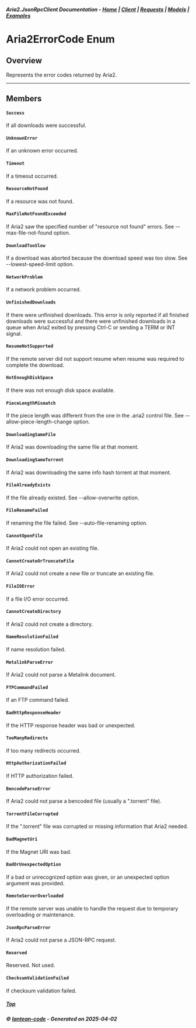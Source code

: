 ##### Aria2.JsonRpcClient Documentation  - [Home](index.md) | [Client](client.md) | [Requests](requests.md) | [Models](models.md) | [Examples](examples.md)

# Aria2ErrorCode Enum

## Overview

Represents the error codes returned by Aria2.

---

## Members
#### `Success`
If all downloads were successful.
#### `UnknownError`
If an unknown error occurred.
#### `Timeout`
If a timeout occurred.
#### `ResourceNotFound`
If a resource was not found.
#### `MaxFileNotFoundExceeded`
If Aria2 saw the specified number of "resource not found" errors.
See --max-file-not-found option.
#### `DownloadTooSlow`
If a download was aborted because the download speed was too slow.
See --lowest-speed-limit option.
#### `NetworkProblem`
If a network problem occurred.
#### `UnfinishedDownloads`
If there were unfinished downloads.
This error is only reported if all finished downloads were successful
and there were unfinished downloads in a queue when Aria2 exited
by pressing Ctrl-C or sending a TERM or INT signal.
#### `ResumeNotSupported`
If the remote server did not support resume when resume was required
to complete the download.
#### `NotEnoughDiskSpace`
If there was not enough disk space available.
#### `PieceLengthMismatch`
If the piece length was different from the one in the .aria2 control file.
See --allow-piece-length-change option.
#### `DownloadingSameFile`
If Aria2 was downloading the same file at that moment.
#### `DownloadingSameTorrent`
If Aria2 was downloading the same info hash torrent at that moment.
#### `FileAlreadyExists`
If the file already existed.
See --allow-overwrite option.
#### `FileRenameFailed`
If renaming the file failed.
See --auto-file-renaming option.
#### `CannotOpenFile`
If Aria2 could not open an existing file.
#### `CannotCreateOrTruncateFile`
If Aria2 could not create a new file or truncate an existing file.
#### `FileIOError`
If a file I/O error occurred.
#### `CannotCreateDirectory`
If Aria2 could not create a directory.
#### `NameResolutionFailed`
If name resolution failed.
#### `MetalinkParseError`
If Aria2 could not parse a Metalink document.
#### `FTPCommandFailed`
If an FTP command failed.
#### `BadHttpResponseHeader`
If the HTTP response header was bad or unexpected.
#### `TooManyRedirects`
If too many redirects occurred.
#### `HttpAuthorizationFailed`
If HTTP authorization failed.
#### `BencodeParseError`
If Aria2 could not parse a bencoded file (usually a ".torrent" file).
#### `TorrentFileCorrupted`
If the ".torrent" file was corrupted or missing information
that Aria2 needed.
#### `BadMagnetUri`
If the Magnet URI was bad.
#### `BadOrUnexpectedOption`
If a bad or unrecognized option was given,
or an unexpected option argument was provided.
#### `RemoteServerOverloaded`
If the remote server was unable to handle the request
due to temporary overloading or maintenance.
#### `JsonRpcParseError`
If Aria2 could not parse a JSON-RPC request.
#### `Reserved`
Reserved. Not used.
#### `ChecksumValidationFailed`
If checksum validation failed.



##### [Top](#top)
##### © [lantean-code](https://github.com/lantean-code) - _Generated on 2025-04-02_
